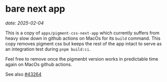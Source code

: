 # bare next app

_date: 2025-02-04_

This is a copy of `apps/pigment-css-next-app` which currently suffers from heavy slow down in github actions on MacOs for its `build` command. This copy removes pigment css but keeps the rest of the app intact to serve as an integration test during `pnpm build:ci`.

Feel free to remove once the pigmenbt version works in predictable time again on MacOs github actions.

See also [#43264](https://github.com/mui/material-ui/pull/43264)
